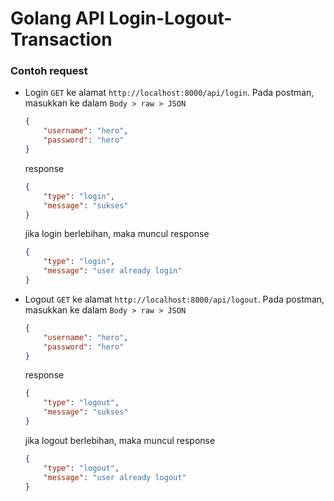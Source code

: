 # Golang API Login-Logout-Transaction

### Contoh request
- Login `GET` ke alamat `http://localhost:8000/api/login`. Pada postman, masukkan ke dalam `Body > raw > JSON`  
    ```json
    {
        "username": "hero",
        "password": "hero"
    }
    ```
    response  
    ```json
    {
        "type": "login",
        "message": "sukses"
    }
    ```
    jika login berlebihan, maka muncul response  
    ```json
    {
        "type": "login",
        "message": "user already login"
    }
    ```
- Logout `GET` ke alamat `http://localhost:8000/api/logout`. Pada postman, masukkan ke dalam `Body > raw > JSON`
    ```json
    {
        "username": "hero",
        "password": "hero"
    }
    ```
    response  
    ```json
    {
        "type": "logout",
        "message": "sukses"
    }
    ```
    jika logout berlebihan, maka muncul response  
    ```json
    {
        "type": "logout",
        "message": "user already logout"
    }
    ```